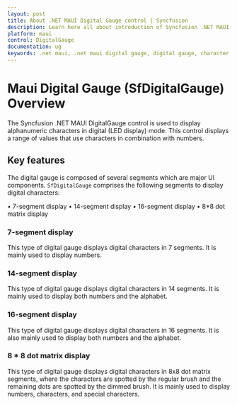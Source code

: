 ```yaml
---
layout: post
title: About .NET MAUI Digital Gauge control | Syncfusion
description: Learn here all about introduction of Syncfusion .NET MAUI Digital Gauge (SfDigitalGauge) control, its elements and more.
platform: maui
control: DigitalGauge
documentation: ug
keywords: .net maui, .net maui digital gauge, digital gauge, character segments, digital character, character types, character display types
---
```

# Maui Digital Gauge (SfDigitalGauge) Overview

The Syncfusion .NET MAUI DigitalGauge control is used to display alphanumeric characters in digital (LED display) mode. This control displays a range of values that use characters in combination with numbers.

## Key features

The digital gauge is composed of several segments which are major UI components. `SfDigitalGauge` comprises the following segments to display digital characters:

•	7-segment display
•	14-segment display
•	16-segment display
•	8*8 dot matrix display

### 7-segment display

This type of digital gauge displays digital characters in 7 segments. It is mainly used to display numbers.

### 14-segment display

This type of digital gauge displays digital characters in 14 segments. It is mainly used to display both numbers and the alphabet.

### 16-segment display

This type of digital gauge displays digital characters in 16 segments. It is also mainly used to display both numbers and the alphabet.

### 8 * 8 dot matrix display

This type of digital gauge displays digital characters in 8x8 dot matrix segments, where the characters are spotted by the regular brush and the remaining dots are spotted by the dimmed brush. It is mainly used to display numbers, characters, and special characters.




